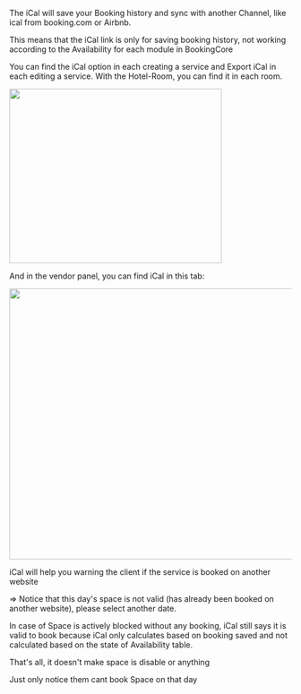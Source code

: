 <p>The iCal will save your Booking history and sync with another Channel, like ical from booking.com or Airbnb.</p>
<p>This means that the iCal link is only for saving booking history, not working according to the Availability for each module in BookingCore</p>
<p>You can find the iCal option in each creating a service and Export iCal in each editing a service. With the Hotel-Room, you can find it in each room.</p>
<p><img src="" alt="" width="379" height="312" /></p>
<p>And in the vendor panel, you can find iCal in this tab:</p>
<p><img src="" alt="" width="1162" height="484" /></p>
<p>iCal will help you warning the client if the service is booked on another website</p>
<p>=&gt; Notice that this day's space is not valid (has already been booked on another website), please select another date.</p>
<p>In case of Space is actively blocked without any booking, iCal still says it is valid to book because iCal only calculates based on booking saved and not calculated based on the state of Availability table.</p>
<p>That's all, it doesn't make space is disable or anything</p>
<p>Just only notice them cant book Space on that day</p>